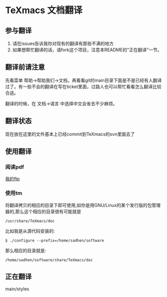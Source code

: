 # TeXmacs 文档翻译
## 参与翻译
1. 请在issues告诉我你对现有的翻译有那些不满的地方
2. 如果想帮忙翻译的话，请fork这个项目，注意本README的"正在翻译"一节。

## 翻译前请注意
先看菜单 帮助->帮助我们->文档，再看看git的main目录下面是不是已经有人翻译过了。有一些不会的翻译在写在ticket里面，过路人也可以帮忙看看怎么翻译比较合适。

翻译的时候，在 文档->语言 中选择中文会省去不少麻烦。

## 翻译状态
现在放在这里的文件基本上已经commit到TeXmacs的svn里面去了

## 使用翻译
### 阅读pdf
[我的ftp][ftp]
### 使用tm
将翻译拷贝的相应的目录下即可使用,如你是用GNU/Linux的某个发行版的包管理器的,那么这个相应的目录很有可能就是

    /usr/share/TeXmacs/doc
  
比如我是从源代码安装的:

    $ ./configure --prefix=/home/sadhen/software
  
那么相应的目录就是:

    /home/sadhen/software/share/TeXmacs/doc

## 正在翻译
main/styles


[ftp]:http://home.ustc.edu.cn/~sadhen/texmacs
